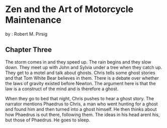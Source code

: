 # Zen and the Art of Motorcycle Maintenance

by : Robert M. Pirsig

## Chapter Three

The storm comes in and they speed up. The rain begins and they slow down. They meet up with John and Sylvia under a tree when they catch up. They get to a motel and talk about ghosts. Chris tells some ghost stories and that Tom White Bear believes in them. There is a debate over whether the laws of gravity existed before Newton. The argument here is that the law is a construct of the mind and is therefore a ghost. 

When they go to bed that night, Chris pushes to hear a ghost story. The narrator mentions Phaedrus to Chris, a man who went hunting for a ghost and found him and then turned into a ghost himself. He then thinks about how Phaedrus is out there, following them. The ideas in his head arent his, but those of Phaedrus. He goes to sleep.
